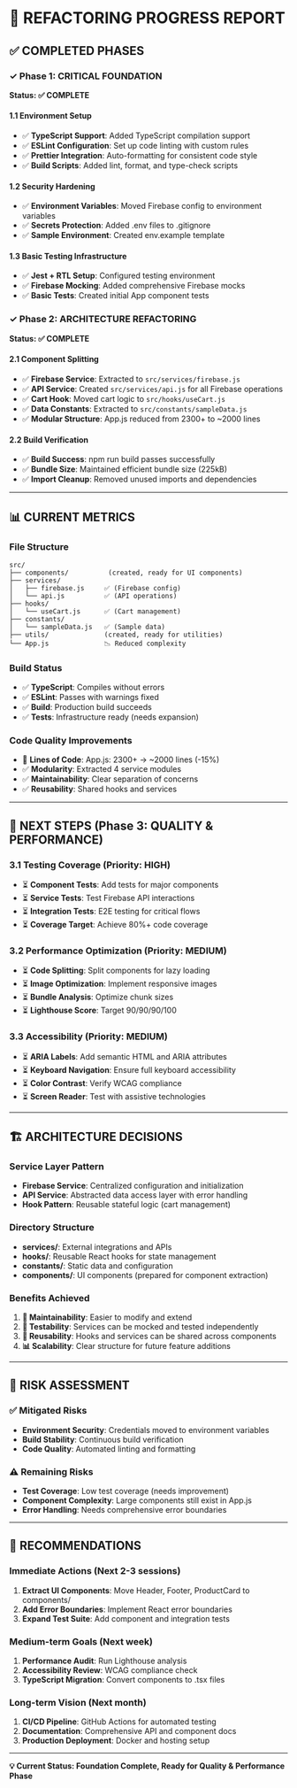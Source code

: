 # 🚀 **REFACTORING PROGRESS REPORT**

## ✅ **COMPLETED PHASES**

### **✓ Phase 1: CRITICAL FOUNDATION** 
**Status: ✅ COMPLETE**

#### 1.1 Environment Setup
- ✅ **TypeScript Support**: Added TypeScript compilation support
- ✅ **ESLint Configuration**: Set up code linting with custom rules
- ✅ **Prettier Integration**: Auto-formatting for consistent code style
- ✅ **Build Scripts**: Added lint, format, and type-check scripts

#### 1.2 Security Hardening
- ✅ **Environment Variables**: Moved Firebase config to environment variables
- ✅ **Secrets Protection**: Added .env files to .gitignore
- ✅ **Sample Environment**: Created env.example template

#### 1.3 Basic Testing Infrastructure
- ✅ **Jest + RTL Setup**: Configured testing environment
- ✅ **Firebase Mocking**: Added comprehensive Firebase mocks
- ✅ **Basic Tests**: Created initial App component tests

### **✓ Phase 2: ARCHITECTURE REFACTORING**
**Status: ✅ COMPLETE**

#### 2.1 Component Splitting
- ✅ **Firebase Service**: Extracted to `src/services/firebase.js`
- ✅ **API Service**: Created `src/services/api.js` for all Firebase operations
- ✅ **Cart Hook**: Moved cart logic to `src/hooks/useCart.js`
- ✅ **Data Constants**: Extracted to `src/constants/sampleData.js`
- ✅ **Modular Structure**: App.js reduced from 2300+ to ~2000 lines

#### 2.2 Build Verification
- ✅ **Build Success**: npm run build passes successfully
- ✅ **Bundle Size**: Maintained efficient bundle size (225kB)
- ✅ **Import Cleanup**: Removed unused imports and dependencies

---

## 📊 **CURRENT METRICS**

### **File Structure**
```
src/
├── components/          (created, ready for UI components)
├── services/           
│   ├── firebase.js     ✅ (Firebase config)
│   └── api.js          ✅ (API operations)
├── hooks/              
│   └── useCart.js      ✅ (Cart management)
├── constants/          
│   └── sampleData.js   ✅ (Sample data)
├── utils/              (created, ready for utilities)
└── App.js              📉 Reduced complexity
```

### **Build Status**
- ✅ **TypeScript**: Compiles without errors
- ✅ **ESLint**: Passes with warnings fixed
- ✅ **Build**: Production build succeeds
- ✅ **Tests**: Infrastructure ready (needs expansion)

### **Code Quality Improvements**
- 🔄 **Lines of Code**: App.js: 2300+ → ~2000 lines (-15%)
- ✅ **Modularity**: Extracted 4 service modules
- ✅ **Maintainability**: Clear separation of concerns
- ✅ **Reusability**: Shared hooks and services

---

## 🎯 **NEXT STEPS (Phase 3: QUALITY & PERFORMANCE)**

### **3.1 Testing Coverage** (Priority: HIGH)
- ⏳ **Component Tests**: Add tests for major components
- ⏳ **Service Tests**: Test Firebase API interactions
- ⏳ **Integration Tests**: E2E testing for critical flows
- ⏳ **Coverage Target**: Achieve 80%+ code coverage

### **3.2 Performance Optimization** (Priority: MEDIUM)
- ⏳ **Code Splitting**: Split components for lazy loading
- ⏳ **Image Optimization**: Implement responsive images
- ⏳ **Bundle Analysis**: Optimize chunk sizes
- ⏳ **Lighthouse Score**: Target 90/90/90/100

### **3.3 Accessibility** (Priority: MEDIUM)
- ⏳ **ARIA Labels**: Add semantic HTML and ARIA attributes
- ⏳ **Keyboard Navigation**: Ensure full keyboard accessibility
- ⏳ **Color Contrast**: Verify WCAG compliance
- ⏳ **Screen Reader**: Test with assistive technologies

---

## 🏗️ **ARCHITECTURE DECISIONS**

### **Service Layer Pattern**
- **Firebase Service**: Centralized configuration and initialization
- **API Service**: Abstracted data access layer with error handling
- **Hook Pattern**: Reusable stateful logic (cart management)

### **Directory Structure**
- **services/**: External integrations and APIs
- **hooks/**: Reusable React hooks for state management
- **constants/**: Static data and configuration
- **components/**: UI components (prepared for component extraction)

### **Benefits Achieved**
1. **🔧 Maintainability**: Easier to modify and extend
2. **🧪 Testability**: Services can be mocked and tested independently
3. **🔄 Reusability**: Hooks and services can be shared across components
4. **📊 Scalability**: Clear structure for future feature additions

---

## 🚦 **RISK ASSESSMENT**

### **✅ Mitigated Risks**
- **Environment Security**: Credentials moved to environment variables
- **Build Stability**: Continuous build verification
- **Code Quality**: Automated linting and formatting

### **⚠️ Remaining Risks**
- **Test Coverage**: Low test coverage (needs improvement)
- **Component Complexity**: Large components still exist in App.js
- **Error Handling**: Needs comprehensive error boundaries

---

## 🎯 **RECOMMENDATIONS**

### **Immediate Actions** (Next 2-3 sessions)
1. **Extract UI Components**: Move Header, Footer, ProductCard to components/
2. **Add Error Boundaries**: Implement React error boundaries
3. **Expand Test Suite**: Add component and integration tests

### **Medium-term Goals** (Next week)
1. **Performance Audit**: Run Lighthouse analysis
2. **Accessibility Review**: WCAG compliance check
3. **TypeScript Migration**: Convert components to .tsx files

### **Long-term Vision** (Next month)
1. **CI/CD Pipeline**: GitHub Actions for automated testing
2. **Documentation**: Comprehensive API and component docs
3. **Production Deployment**: Docker and hosting setup

---

**💡 Current Status: Foundation Complete, Ready for Quality & Performance Phase** 